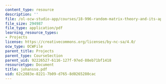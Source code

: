 ```yaml
---
content_type: resource
description: ''
file: /ol-ocw-studio-app/courses/18-996-random-matrix-theory-and-its-applications-spring-2004/62c2883e82217b09d7658d0265280cac_johansso.pdf
file_size: 294987
file_type: application/pdf
learning_resource_types:
- Projects
license: https://creativecommons.org/licenses/by-nc-sa/4.0/
ocw_type: OCWFile
parent_title: Projects
parent_type: CourseSection
parent_uid: 92226527-6116-127f-97ed-88eb71bf1418
resourcetype: Document
title: johansso.pdf
uid: 62c2883e-8221-7b09-d765-8d0265280cac
---
```


